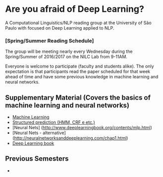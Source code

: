# Are you afraid of Deep Learning?

A Computational Linguistics/NLP reading group at the University of São Paulo with focused on Deep Learning applied to NLP.

### [Spring/Summer Reading Schedule]

The group will be meeting nearly every Wednesday during the Spring/Summer of 2016/2017 on the NILC Lab from 9-11AM.

Everyone is welcome to participate (faculty and students alike). The only expectation is that participants read the paper scheduled for that week ahead of time and have some previous knowledge in machine learning and neural networks.

## Supplementary Material (Covers the basics of machine learning and neural networks)

* [Machine Learning](http://www.deeplearningbook.org/contents/ml.html)
* [Structured prediction (HMM, CRF e etc.)](https://www.cs.utah.edu/~piyush/teaching/structured_prediction.pdf)
* [Neural Nets] (http://www.deeplearningbook.org/contents/mlp.html)
* [Neural Nets - alternative] (http://neuralnetworksanddeeplearning.com/chap1.html)
* [Deep Learning book](http://www.deeplearningbook.org/)


## Previous Semesters
* 
